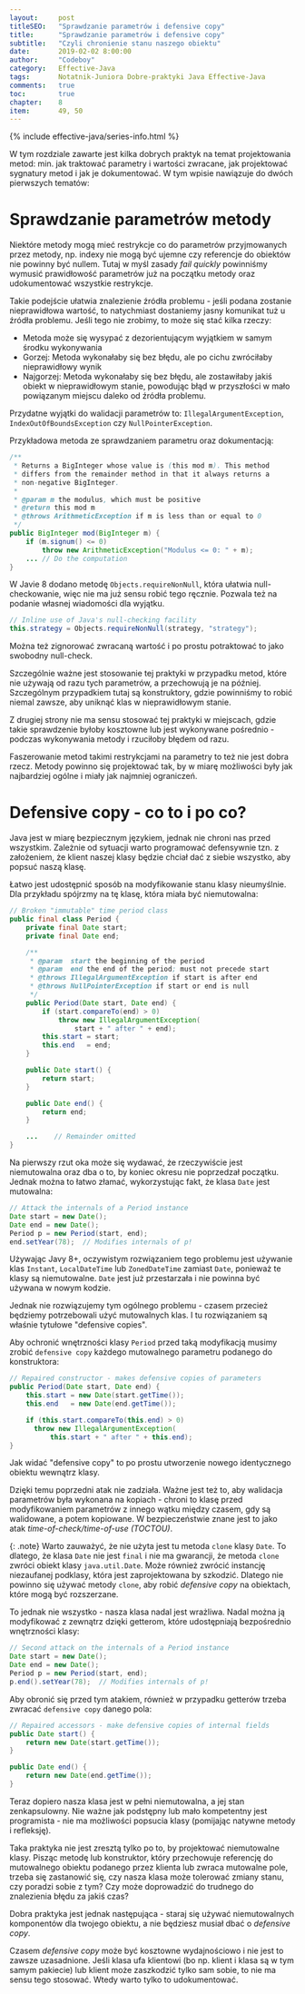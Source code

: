 ```yaml
---
layout:     post
titleSEO:   "Sprawdzanie parametrów i defensive copy"
title:      "Sprawdzanie parametrów i defensive copy"
subtitle:   "Czyli chronienie stanu naszego obiektu"
date:       2019-02-02 8:00:00
author:     "Codeboy"
category:   Effective-Java
tags:       Notatnik-Juniora Dobre-praktyki Java Effective-Java
comments:   true
toc:        true
chapter:    8
item:       49, 50
---
```


{% include effective-java/series-info.html %}

W tym rozdziale zawarte jest kilka dobrych praktyk na temat projektowania metod: min. jak traktować parametry i wartości zwracane, jak projektować sygnatury metod i jak je dokumentować. W tym wpisie nawiązuje do dwóch pierwszych tematów:

# Sprawdzanie parametrów metody

Niektóre metody mogą mieć restrykcje co do parametrów przyjmowanych przez metody, np. indexy nie mogą być ujemne czy referencje do obiektów nie powinny być nullem. Tutaj w myśl zasady *fail quickly* powinniśmy wymusić prawidłowość parametrów już na początku metody oraz udokumentować wszystkie restrykcje.

Takie podejście ułatwia znalezienie źródła problemu - jeśli podana zostanie nieprawidłowa wartość, to natychmiast dostaniemy jasny komunikat tuż u źródła problemu. Jeśli tego nie zrobimy, to może się stać kilka rzeczy:
 - Metoda może się wysypać z dezorientującym wyjątkiem w samym środku wykonywania
 - Gorzej: Metoda wykonałaby się bez błędu, ale po cichu zwróciłaby nieprawidłowy wynik
 - Najgorzej: Metoda wykonałaby się bez błędu, ale zostawiłaby jakiś obiekt w nieprawidłowym stanie, powodując błąd w przyszłości w mało powiązanym miejscu daleko od źródła problemu.

Przydatne wyjątki do walidacji parametrów to: `IllegalArgumentException`, `IndexOutOfBoundsException` czy `NullPointerException`.

Przykładowa metoda ze sprawdzaniem parametru oraz dokumentacją:

```java
/**
 * Returns a BigInteger whose value is (this mod m). This method
 * differs from the remainder method in that it always returns a
 * non-negative BigInteger.
 *
 * @param m the modulus, which must be positive
 * @return this mod m
 * @throws ArithmeticException if m is less than or equal to 0
 */
public BigInteger mod(BigInteger m) {
    if (m.signum() <= 0)
        throw new ArithmeticException("Modulus <= 0: " + m);
    ... // Do the computation
}
```

W Javie 8 dodano metodę `Objects.requireNonNull`, która ułatwia null-checkowanie, więc nie ma już sensu robić tego ręcznie. Pozwala też na podanie własnej wiadomości dla wyjątku.

```java
// Inline use of Java's null-checking facility
this.strategy = Objects.requireNonNull(strategy, "strategy");
```

Można też zignorować zwracaną wartość i po prostu potraktować to jako swobodny null-check.

Szczególnie ważne jest stosowanie tej praktyki w przypadku metod, które nie używają od razu tych parametrów, a przechowują je na później. Szczególnym przypadkiem tutaj są konstruktory, gdzie powinniśmy to robić niemal zawsze, aby uniknąć klas w nieprawidłowym stanie.

Z drugiej strony nie ma sensu stosować tej praktyki w miejscach, gdzie takie sprawdzenie byłoby kosztowne lub jest wykonywane pośrednio - podczas wykonywania metody i rzuciłoby błędem od razu.

Faszerowanie metod takimi restrykcjami na parametry to też nie jest dobra rzecz. Metody powinno się projektować tak, by w miarę możliwości były jak najbardziej ogólne i miały jak najmniej ograniczeń.

# Defensive copy - co to i po co?

Java jest w miarę bezpiecznym językiem, jednak nie chroni nas przed wszystkim. Zależnie od sytuacji warto programować defensywnie tzn. z założeniem, że klient naszej klasy będzie chciał dać z siebie wszystko, aby popsuć naszą klasę.

Łatwo jest udostępnić sposób na modyfikowanie stanu klasy nieumyślnie. Dla przykładu spójrzmy na tę klasę, która miała być niemutowalna:

```java
// Broken "immutable" time period class
public final class Period {
    private final Date start;
    private final Date end;

    /**
     * @param  start the beginning of the period
     * @param  end the end of the period; must not precede start
     * @throws IllegalArgumentException if start is after end
     * @throws NullPointerException if start or end is null
     */
    public Period(Date start, Date end) {
        if (start.compareTo(end) > 0)
            throw new IllegalArgumentException(
                start + " after " + end);
        this.start = start;
        this.end   = end;
    }

    public Date start() {
        return start;
    }

    public Date end() {
        return end;
    }

    ...    // Remainder omitted
}
```

Na pierwszy rzut oka może się wydawać, że rzeczywiście jest niemutowalna oraz dba o to, by koniec okresu nie poprzedzał początku. Jednak można to łatwo złamać, wykorzystując fakt, że klasa `Date` jest mutowalna:

```java
// Attack the internals of a Period instance
Date start = new Date();
Date end = new Date();
Period p = new Period(start, end);
end.setYear(78);  // Modifies internals of p!
```

Używając Javy 8+, oczywistym rozwiązaniem tego problemu jest używanie klas `Instant`, `LocalDateTime` lub `ZonedDateTime` zamiast `Date`, ponieważ te klasy są niemutowalne. `Date` jest już przestarzała i nie powinna być używana w nowym kodzie.

Jednak nie rozwiązujemy tym ogólnego problemu - czasem przecież będziemy potrzebowali użyć mutowalnych klas. I tu rozwiązaniem są właśnie tytułowe "defensive copies".

Aby ochronić wnętrzności klasy `Period` przed taką modyfikacją musimy zrobić `defensive copy` każdego mutowalnego parametru podanego do konstruktora:

```java
// Repaired constructor - makes defensive copies of parameters
public Period(Date start, Date end) {
    this.start = new Date(start.getTime());
    this.end   = new Date(end.getTime());

    if (this.start.compareTo(this.end) > 0)
      throw new IllegalArgumentException(
          this.start + " after " + this.end);
}
```

Jak widać "defensive copy" to po prostu utworzenie nowego identycznego obiektu wewnątrz klasy.

Dzięki temu poprzedni atak nie zadziała. Ważne jest też to, aby walidacja parametrów była wykonana na kopiach - chroni to klasę przed modyfikowaniem parametrów z innego wątku między czasem, gdy są walidowane, a potem kopiowane. W bezpieczeństwie znane jest to jako atak *time-of-check/time-of-use (TOCTOU)*.

{: .note}
Warto zauważyć, że nie użyta jest tu metoda `clone` klasy `Date`. To dlatego, że klasa `Date` nie jest `final` i nie ma gwarancji, że metoda `clone` zwróci obiekt klasy `java.util.Date`. Może również zwrócić instancję niezaufanej podklasy, która jest zaprojektowana by szkodzić. Dlatego nie powinno się używać metody `clone`, aby robić *defensive copy* na obiektach, które mogą być rozszerzane.

To jednak nie wszystko - nasza klasa nadal jest wrażliwa. Nadal można ją modyfikować z zewnątrz dzięki getterom, które udostępniają bezpośrednio wnętrzności klasy:

```java
// Second attack on the internals of a Period instance
Date start = new Date();
Date end = new Date();
Period p = new Period(start, end);
p.end().setYear(78);  // Modifies internals of p!
```

Aby obronić się przed tym atakiem, również w przypadku getterów trzeba zwracać `defensive copy` danego pola:

```java
// Repaired accessors - make defensive copies of internal fields
public Date start() {
    return new Date(start.getTime());
}

public Date end() {
    return new Date(end.getTime());
}
```

Teraz dopiero nasza klasa jest w pełni niemutowalna, a jej stan zenkapsulowny. Nie ważne jak podstępny lub mało kompetentny jest programista - nie ma możliwości popsucia klasy (pomijając natywne metody i refleksję).

Taka praktyka nie jest zresztą tylko po to, by projektować niemutowalne klasy. Pisząc metodę lub konstruktor, który przechowuje referencję do mutowalnego obiektu podanego przez klienta lub zwraca mutowalne pole, trzeba się zastanowić się, czy nasza klasa może tolerować zmiany stanu, czy poradzi sobie z tym? Czy może doprowadzić do trudnego do znalezienia błędu za jakiś czas?


Dobra praktyka jest jednak następująca - staraj się używać niemutowalnych komponentów dla twojego obiektu, a nie będziesz musiał dbać o *defensive copy*.

Czasem *defensive copy* może być kosztowne wydajnościowo i nie jest to zawsze uzasadnione. Jeśli klasa ufa klientowi (bo np. klient i klasa są w tym samym pakiecie) lub klient może zaszkodzić tylko sam sobie, to nie ma sensu tego stosować. Wtedy warto tylko to udokumentować.